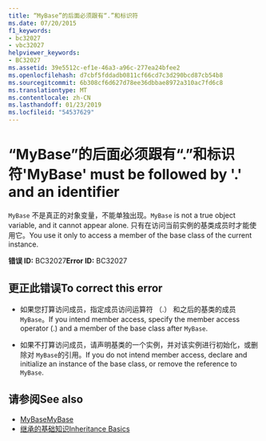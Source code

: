 ```yaml
---
title: “MyBase”的后面必须跟有“.”和标识符
ms.date: 07/20/2015
f1_keywords:
- bc32027
- vbc32027
helpviewer_keywords:
- BC32027
ms.assetid: 39e5512c-ef1e-46a3-a96c-277ea24bfee2
ms.openlocfilehash: d7cbf5fddadb0811cf66cd7c3d290bcd87cb54b8
ms.sourcegitcommit: 6b308cf6d627d78ee36dbbae8972a310ac7fd6c8
ms.translationtype: MT
ms.contentlocale: zh-CN
ms.lasthandoff: 01/23/2019
ms.locfileid: "54537629"
---
```

# <a name="mybase-must-be-followed-by--and-an-identifier"></a><span data-ttu-id="e9c85-102">“MyBase”的后面必须跟有“.”和标识符</span><span class="sxs-lookup"><span data-stu-id="e9c85-102">'MyBase' must be followed by '.' and an identifier</span></span>
<span data-ttu-id="e9c85-103">`MyBase` 不是真正的对象变量，不能单独出现。</span><span class="sxs-lookup"><span data-stu-id="e9c85-103">`MyBase` is not a true object variable, and it cannot appear alone.</span></span> <span data-ttu-id="e9c85-104">只有在访问当前实例的基类成员时才能使用它。</span><span class="sxs-lookup"><span data-stu-id="e9c85-104">You use it only to access a member of the base class of the current instance.</span></span>  
  
 <span data-ttu-id="e9c85-105">**错误 ID:** BC32027</span><span class="sxs-lookup"><span data-stu-id="e9c85-105">**Error ID:** BC32027</span></span>  
  
## <a name="to-correct-this-error"></a><span data-ttu-id="e9c85-106">更正此错误</span><span class="sxs-lookup"><span data-stu-id="e9c85-106">To correct this error</span></span>  
  
-   <span data-ttu-id="e9c85-107">如果您打算访问成员，指定成员访问运算符 （.） 和之后的基类的成员`MyBase`。</span><span class="sxs-lookup"><span data-stu-id="e9c85-107">If you intend member access, specify the member access operator (.) and a member of the base class after `MyBase`.</span></span>  
  
-   <span data-ttu-id="e9c85-108">如果不打算访问成员，请声明基类的一个实例，并对该实例进行初始化，或删除对 `MyBase`的引用。</span><span class="sxs-lookup"><span data-stu-id="e9c85-108">If you do not intend member access, declare and initialize an instance of the base class, or remove the reference to `MyBase`.</span></span>  
  
## <a name="see-also"></a><span data-ttu-id="e9c85-109">请参阅</span><span class="sxs-lookup"><span data-stu-id="e9c85-109">See also</span></span>
- [<span data-ttu-id="e9c85-110">MyBase</span><span class="sxs-lookup"><span data-stu-id="e9c85-110">MyBase</span></span>](~/docs/visual-basic/programming-guide/program-structure/me-my-mybase-and-myclass.md#mybase)
- [<span data-ttu-id="e9c85-111">继承的基础知识</span><span class="sxs-lookup"><span data-stu-id="e9c85-111">Inheritance Basics</span></span>](../../visual-basic/programming-guide/language-features/objects-and-classes/inheritance-basics.md)
